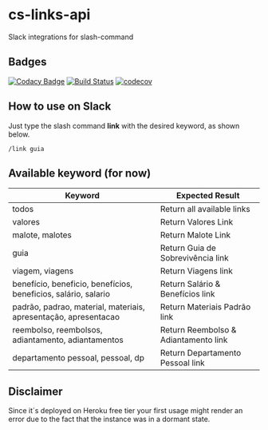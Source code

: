 # cs-links-api

Slack integrations for slash-command

## Badges

[![Codacy Badge](https://api.codacy.com/project/badge/Grade/6bc4338017a147f7b18f9d1f853981a5)](https://www.codacy.com/app/concrete/cs-links-api?utm_source=github.com&amp;utm_medium=referral&amp;utm_content=cs-joao-felipe/cs-links-api&amp;utm_campaign=Badge_Grade)
[![Build Status](https://travis-ci.org/cs-joao-felipe/cs-links-api.svg?branch=master)](https://travis-ci.org/cs-joao-felipe/cs-links-api)
[![codecov](https://codecov.io/gh/cs-joao-felipe/cs-links-api/branch/master/graph/badge.svg)](https://codecov.io/gh/cs-joao-felipe/cs-links-api)

## How to use on Slack

Just type the slash command **link** with the desired keyword, as shown below.

`/link guia`

## Available keyword (for now)

| Keyword                                                         | Expected Result                      |
| --------------------------------------------------------------- | ------------------------------------ |
| todos                                                           | Return all available links           |
| valores                                                         | Return Valores Link                  |
| malote, malotes                                                 | Return Malote Link                   |
| guia                                                            | Return Guia de Sobrevivência link    |
| viagem, viagens                                                 | Return Viagens link                  |
| benefício, beneficio, benefícios, beneficios, salário, salario  | Return Salário & Benefícios link     |
| padrão, padrao, material, materiais, apresentação, apresentacao | Return Materiais Padrão link         |
| reembolso, reembolsos, adiantamento, adiantamentos              | Return Reembolso & Adiantamento link |
| departamento pessoal, pessoal, dp                               | Return Departamento Pessoal     link |

## **Disclaimer**

 Since it´s deployed on Heroku free tier your first usage might render an error due to the fact that the instance was in a dormant state.
